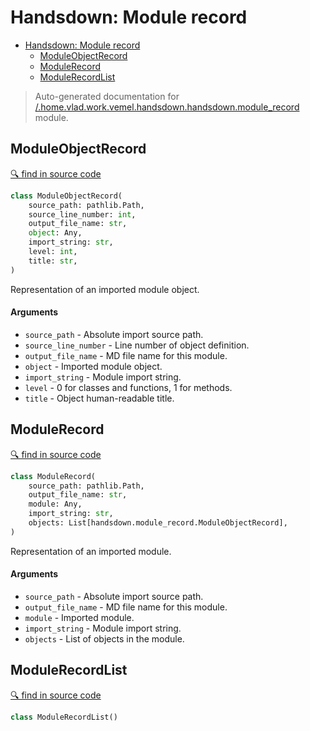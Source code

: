 # Handsdown: Module record

- [Handsdown: Module record](#handsdown-module-record)
  - [ModuleObjectRecord](#moduleobjectrecord)
  - [ModuleRecord](#modulerecord)
  - [ModuleRecordList](#modulerecordlist)

> Auto-generated documentation for [/.home.vlad.work.vemel.handsdown.handsdown.module_record](..//home/vlad/work/vemel/handsdown/handsdown/module_record.py) module.

## ModuleObjectRecord

[🔍 find in source code](../handsdown/module_record.py#L7)

```python
class ModuleObjectRecord(
    source_path: pathlib.Path,
    source_line_number: int,
    output_file_name: str,
    object: Any,
    import_string: str,
    level: int,
    title: str,
)
```
Representation of an imported module object.

#### Arguments

- `source_path` - Absolute import source path.
- `source_line_number` - Line number of object definition.
- `output_file_name` - MD file name for this module.
- `object` - Imported module object.
- `import_string` - Module import string.
- `level` - 0 for classes and functions, 1 for methods.
- `title` - Object human-readable title.

## ModuleRecord

[🔍 find in source code](../handsdown/module_record.py#L31)

```python
class ModuleRecord(
    source_path: pathlib.Path,
    output_file_name: str,
    module: Any,
    import_string: str,
    objects: List[handsdown.module_record.ModuleObjectRecord],
)
```
Representation of an imported module.

#### Arguments

- `source_path` - Absolute import source path.
- `output_file_name` - MD file name for this module.
- `module` - Imported module.
- `import_string` - Module import string.
- `objects` - List of objects in the module.

## ModuleRecordList

[🔍 find in source code](../handsdown/module_record.py#L50)

```python
class ModuleRecordList()
```